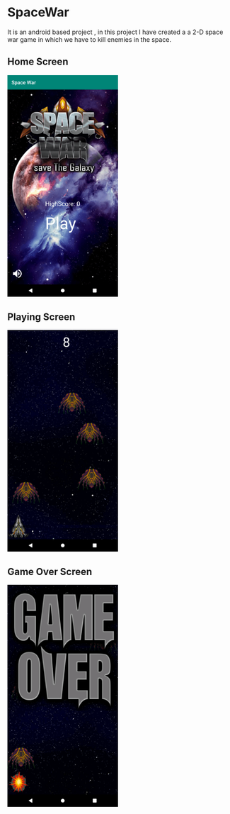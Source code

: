 # SpaceWar

It is an android based project , in this project I have created a a 2-D space war game in which we have to kill enemies in the space.

## Home Screen
<img src="./screenShots/home.png" width="250">

## Playing Screen
<img src="./screenShots/playing.png" width="250">

## Game Over Screen
<img src="./screenShots/gameOver.png" width="250">